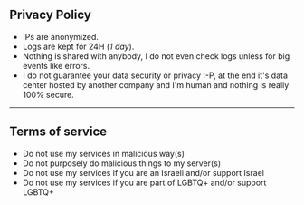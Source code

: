 ## Privacy Policy 
* IPs are anonymized.
* Logs are kept for 24H (*1 day*).
* Nothing is shared with anybody, I do not even check logs unless for big events like errors.
* I do not guarantee your data security or privacy :-P, at the end it's data center hosted by another company and I'm human and nothing is really 100% secure. 
___
## Terms of service
* Do not use my services in malicious way(s)
* Do not purposely do malicious things to my server(s)
* Do not use my services if you are an Israeli and/or support Israel
* Do not use my services if you are part of LGBTQ+ and/or support LGBTQ+
